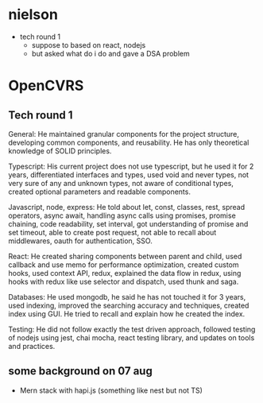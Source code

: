 # nielson
- tech round 1
    - suppose to based on react, nodejs
    - but asked what do i do and gave a DSA problem

# OpenCVRS

## Tech round 1

General: He maintained granular components for the project structure, developing common components, and reusability. He has only theoretical knowledge of SOLID principles.

Typescript: His current project does not use typescript, but he used it for 2 years, differentiated interfaces and types, used void and never types, not very sure of any and unknown types, not aware of conditional types, created optional parameters and readable components.

Javascript, node, express: He told about let, const, classes, rest, spread operators, async await, handling async calls using promises, promise chaining, code readability, set interval, got understanding of promise and set timeout, able to create post request, not able to recall about middlewares, oauth for authentication, SSO.

React: He created sharing components between parent and child, used callback and use memo for performance optimization, created custom hooks, used context API, redux, explained the data flow in redux, using hooks with redux like use selector and dispatch, used thunk and saga.

Databases: He used mongodb, he said he has not touched it for 3 years, used indexing, improved the searching accuracy and techniques, created index using GUI. He tried to recall and explain how he created the index.

Testing: He did not follow exactly the test driven approach, followed testing of nodejs using jest, chai mocha, react testing library, and updates on tools and practices.

## some background on 07 aug
- Mern stack with hapi.js (something like nest but not TS)